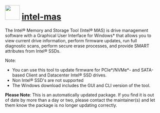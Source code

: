 ﻿# <img src="https://cdn.jsdelivr.net/gh/mkevenaar/chocolatey-packages@4222ecff31a588907bd4290d5106e8cfc84a4745/icons/intel-mas.png" width="48" height="48"/> [intel-mas](https://community.chocolatey.org/packages/intel-mas)

The Intel® Memory and Storage Tool (Intel® MAS) is drive management software with a Graphical User Interface for Windows* that allows you to view current drive information, perform firmware updates, run full diagnostic scans, perform secure erase processes, and provide SMART attributes from Intel® SSDs.

Note:

- You can use this tool to update firmware for PCIe*/NVMe*- and SATA-based Client and Datacenter Intel® SSD drives.
- Non Intel® SSD's are not supported
- The Windows download includes the GUI and CLI version of the tool.

**Please Note**: This is an automatically updated package. If you find it is
out of date by more than a day or two, please contact the maintainer(s) and
let them know the package is no longer updating correctly.
